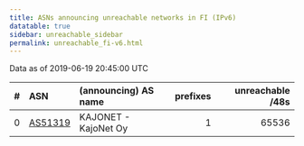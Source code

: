 ```yaml
---
title: ASNs announcing unreachable networks in FI (IPv6)
datatable: true
sidebar: unreachable_sidebar
permalink: unreachable_fi-v6.html
---
```


Data as of 2019-06-19 20:45:00 UTC


<div class="datatable-begin"></div>

|   # | ASN                                    | (announcing) AS name   |   prefixes |   unreachable /48s |
|----:|:---------------------------------------|:-----------------------|-----------:|-------------------:|
|   0 | [AS51319](unreachable_AS51319-v6.html) | KAJONET - KajoNet Oy   |          1 |              65536 |

<div class="datatable-end"></div>